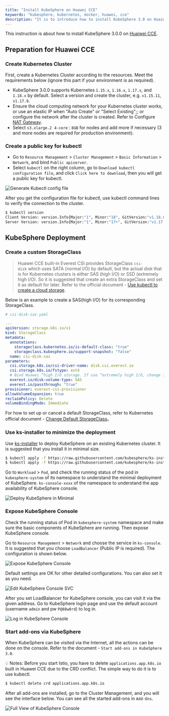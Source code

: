 ```yaml
---
title: "Install KubeSphere on Huawei CCE"
keywords: "kubesphere, kubernetes, docker, huawei, cce"
description: "It is to introduce how to install KubeSphere 3.0 on Huaiwei CCE."
---
```


This instruction is about how to install KubeSphere 3.0.0 on [Huaiwei CCE](https://support.huaweicloud.com/en-us/qs-cce/cce_qs_0001.html).

## Preparation for Huawei CCE

### Create Kubernetes Cluster

First, create a Kubernetes Cluster according to the resources. Meet the requirements below (ignore this part if your environment is as required).

- KubeSphere 3.0.0 supports Kubernetes `1.15.x`, `1.16.x`, `1.17.x`, and `1.18.x` by default. Select a version and create the cluster, e.g. `v1.15.11`, `v1.17.9`.
- Ensure the cloud computing network for your Kubernetes cluster works, or use an elastic IP when "Auto Create" or "Select Existing";; or configure the network after the cluster is created. Refer to Configure [NAT Gateway](https://support.huaweicloud.com/en-us/productdesc-natgateway/en-us_topic_0086739762.html).
- Select `s3.xlarge.2`  `4-core｜8GB` for nodes and add more if necessary (3 and more nodes are required for production environment).

### Create a public key for kubectl

- Go to `Resource Management` > `Cluster Management` > `Basic Information` > `Network`, and bind `Public apiserver`.
- Select `kubectl` on the right column, go to `Download kubectl configuration file`, and click `Click here to download`, then you will get a public key for kubectl.

![Generate Kubectl config file](/images/docs/huawei-cce/en/generate-kubeconfig.png)

After you get the configuration file for kubectl, use kubectl command lines to verify the connection to the cluster.

```bash
$ kubectl version
Client Version: version.Info{Major:"1", Minor:"18", GitVersion:"v1.18.8", GitCommit:"9f2892aab98fe339f3bd70e3c470144299398ace", GitTreeState:"clean", BuildDate:"2020-08-15T10:08:56Z", GoVersion:"go1.14.7", Compiler:"gc", Platform:"darwin/amd64"}
Server Version: version.Info{Major:"1", Minor:"17+", GitVersion:"v1.17.9-r0-CCE20.7.1.B003-17.36.3", GitCommit:"136c81cf3bd314fcbc5154e07cbeece860777e93", GitTreeState:"clean", BuildDate:"2020-08-08T06:01:28Z", GoVersion:"go1.13.9", Compiler:"gc", Platform:"linux/amd64"}

```

## KubeSphere Deployment

### Create a custom StorageClass

> Huawei CCE built-in Everest CSI provides StorageClass `csi-disk` which uses SATA (normal I/O) by default, but the actual disk that is for Kubernetes clusters is either SAS (high I/O) or SSD (extremely high I/O). So it is suggested that create an extra StorageClass and set it as default for later. Refer to the official document - [Use kubectl to create a cloud storage](https://support.huaweicloud.com/en-us/usermanual-cce/cce_01_0044.html).

Below is an example to create a SAS(high I/O) for its corresponding StorageClass.

```yaml
# csi-disk-sas.yaml

---
apiVersion: storage.k8s.io/v1
kind: StorageClass
metadata:
  annotations:
    storageclass.kubernetes.io/is-default-class: "true"
    storageclass.kubesphere.io/support-snapshot: "false"
  name: csi-disk-sas
parameters:
  csi.storage.k8s.io/csi-driver-name: disk.csi.everest.io
  csi.storage.k8s.io/fstype: ext4
  # Bind Huawei “high I/O storage. If use “extremely high I/O, change it to SSD.
  everest.io/disk-volume-type: SAS
  everest.io/passthrough: "true"
provisioner: everest-csi-provisioner
allowVolumeExpansion: true
reclaimPolicy: Delete
volumeBindingMode: Immediate

```

For how to set up or cancel a default StorageClass, refer to Kubernetes official document - [Change Default StorageClass](https://kubernetes.io/docs/tasks/administer-cluster/change-default-storage-class/)。 

### Use ks-installer to minimize the deployment

Use [ks-installer](https://github.com/kubesphere/ks-installer) to deploy KubeSphere on an existing Kubernetes cluster. It is suggested that you install it in minimal size.

```bash
$ kubectl apply -f https://raw.githubusercontent.com/kubesphere/ks-installer/master/deploy/kubesphere-installer.yaml
$ kubectl apply -f https://raw.githubusercontent.com/kubesphere/ks-installer/master/deploy/cluster-configuration.yaml

```

Go to `Workload` > `Pod`, and check the running status of the pod in `kubesphere-system` of its namespace to understand the minimal deployment of KubeSphere. `ks-console-xxxx` of the namespace to understand the app availability of KubeSphere console. 

![Deploy KubeSphere in Minimal](/images/docs/huawei-cce/en/deploy-ks-minimal.png)

### Expose KubeSphere Console

Check the running status of Pod in `kubesphere-system` namespace and make sure the basic components of  KubeSphere are running. Then expose KubeSphere console.

Go to `Resource Management` > `Network` and choose the service in `ks-console`. It is suggested that you choose `LoadBalancer` (Public IP is required). The configuration is shown below.

![Expose KubeSphere Console](/images/docs/huawei-cce/en/expose-ks-console.png)

Default settings are OK for other detailed configurations. You can also set it as you need.

![Edit KubeSphere Console SVC](/images/docs/huawei-cce/en/edit-ks-console-svc.png)

After you set LoadBalancer for KubeSphere console, you can visit it via the given address. Go to KubeSphere login page and use the default account (username `admin` and pw `P@88w0rd`) to log in.

![Log in KubeSphere Console](/images/docs/huawei-cce/en/login-ks-console.png)

### Start add-ons via KubeSphere

When KubeSphere can be visited via the Internet, all the actions can be done on the console. Refer to the document - `Start add-ons in KubeSphere 3.0`.

💡 Notes: Before you start Istio, you have to delete `applications.app.k8s.io` built in Huawei CCE due to the CRD conflict. The simple way to do it is to use kubectl.

```bash
$ kubectl delete crd applications.app.k8s.io
```

After all add-ons are installed, go to the Cluster Management, and you will see the interface below. You can see all the started add-ons in `Add-Ons`.

![Full View of KubeSphere Console](/images/docs/huawei-cce/en/view-ks-console-full.png)

